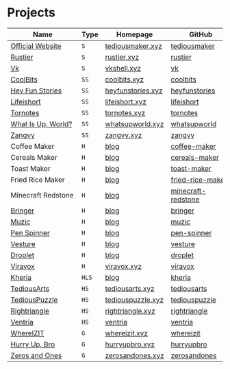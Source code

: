 # Projects

| <div style="width: 150px">Name</div>                            | Type  | Homepage                                                               | <div style="width: 140px">GitHub</div>                                   | <div style="width:120px">Public/Private</div> | <div style="width: 100px">Domain Fee</div> | Money |
| --------------------------------------------------------------- | ----- | ---------------------------------------------------------------------- | ------------------------------------------------------------------------ | --------------------------------------------- | ------------------------------------------ | ----- |
| [Official Website ](<./Softwares/official\ websites.md>)        | `S`   | [tediousmaker.xyz](https://tediousmaker.xyz)                           | [tediousmaker](https://github.com/tediousmaker/tediousmaker.xyz)         | `Public`                                      | $0.00                                      |       |
| [Rustier ](./Softwares/rustier.md)                              | `S`   | [rustier.xyz](https://rustier.xyz)                                     | [rustier](https://github.com/tediousmaker/rusiter)                       | `Public`                                      | $0.00                                      |       |
| [Vk ](./Softwares/vk.md)                                        | `S`   | [vkshell.xyz](https://vkshell.xyz)                                     | [vk](https://github.com/tediousmaker/vk)                                 | `Public`                                      | $0.00                                      |       |
| [CoolBits ](<./Software\ Services/coolbits.md>)                 | `SS`  | [coolbits.xyz](https://coolbits.xyz)                                   | [coolbits](https://github.com/tediousmaker/coolbits)                     | `Later Public`                                | $0.00                                      |       |
| [Hey Fun Stories ](<./Software\ Services/hey-fun-stories.md>)   | `SS`  | [heyfunstories.xyz](https://heyfunstories.xyz)                         | [heyfunstories](https://github.com/tediousmaker/heyfunstories)           | `Later Public`                                | $0.00                                      |       |
| [Lifeishort ](<./Software\ Services/lifeishort.md>)             | `SS`  | [lifeishort.xyz](https://lifeishort.xyz)                               | [lifeishort](https://github.com/tediousmaker/lifeishort)                 | `Private`                                     | $0.00                                      |       |
| [Tornotes ](<./Software\ Services/tornotes.md>)                 | `SS`  | [tornotes.xyz](https://tornotes.xyz)                                   | [tornotes](https://github.com/tediousmaker/tornotes)                     | `Private`                                     | $0.00                                      |       |
| [What Is Up, World? ](<./Software\ Services/whats-up-world.md>) | `SS`  | [whatsupworld.xyz](https://whatsupworld.xyz)                           | [whatsupworld](https://github.com/tediousmaker/whatsupworld)             | `Private`                                     | $0.00                                      |       |
| [Zangvy](<./Software\ Services/zangvy.md>)                      | `SS`  | [zangvy.xyz](https://zangvy.xyz)                                       | [zangvy](https://github.com/tediousmaker/zangvy)                         | `Later Public`                                | $0.00                                      |       |
| Coffee Maker                                                    | `H`   | [blog](https://tediousmaker.xyz/projects/hardwares/coffee-maker)       | [coffee-maker](https://github.com/tediousmaker/coffee-maker)             | `Public`                                      | $0.00                                      |       |
| Cereals Maker                                                   | `H`   | [blog](https://tediousmaker.xyz/projects/hardwares/cereals-maker)      | [cereals-maker](https://github.com/tediousmaker/cereals-maker)           | `Public`                                      | $0.00                                      |       |
| Toast Maker                                                     | `H`   | [blog](https://tediousmaker.xyz/projects/hardwares/toast-maker)        | [toast-maker](https://github.com/tediousmaker/toast-maker)               | `Public`                                      | $0.00                                      |       |
| Fried Rice Maker                                                | `H`   | [blog](https://tediousmaker.xyz/projects/hardwares/fried-rice-maker)   | [fried-rice-maker](https://github.com/tediousmaker/fried-rice-maker)     | `Public`                                      | $0.00                                      |       |
| Minecraft Redstone                                              | `H`   | [blog](https://tediousmaker.xyz/projects/hardwares/minecraft-redstone) | [minecraft-redstone](https://github.com/tediousmaker/minecraft-redstone) | `Public`                                      | $0.00                                      |       |
| [Bringer](./Hardwares/bringer.md)                               | `H`   | [blog](https://tediousmaker.xyz/projects/hardwares/bringer)            | [bringer](https://github.com/tediousmaker/bringer)                       | `Public`                                      | $0.00                                      |       |
| [Muzic](./Hardwares/muzic.md)                                   | `H`   | [blog](https://tediousmaker.xyz/projects/hardwares/muzic)              | [muzic](https://github.com/tediousmaker/muzic)                           | `Public`                                      | $0.00                                      |       |
| [Pen Spinner](./Hardwares/penspinner.md)                        | `H`   | [blog](https://tediousmaker.xyz/projects/hardwares/pen-spinner)        | [pen-spinner](https://github.com/tediousmaker/pen-spinner)               | `Public`                                      | $0.00                                      |       |
| [Vesture](./Hardwares/vesture.md)                               | `H`   | [blog](https://tediousmaker.xyz/projects/hardwares/vesture)            | [vesture](https://github.com/tediousmaker/vesture)                       | `Public`                                      | $0.00                                      |       |
| [Droplet](./Hardwares/droplet.md)                               | `H`   | [blog](https://tediousmaker.xyz/projects/hardwares/droplet)            | [droplet](https://github.com/tediousmaker/droplet)                       | `Public`                                      | $0.00                                      |       |
| [Viravox](./Hardwares/kheria.md)                                | `H`   | [viravox.xyz](https://viravox.xyz)                                     | [viravox](https://github.com/tediousmaker/viravox)                       | `Private`                                     | $0.00                                      |       |
| [Kheria](./Hardwares/kheria.md)                                 | `HLS` | [blog](https://tediousmaker.xyz/projects/hardwares/kheria)             | [kheria](https://github.com/tediousmaker/kheria)                         | `Public`                                      | $0.00                                      |       |
| [TediousArts](<./Hardware\ Services/tediousarts.md>)            | `HS`  | [tediousarts.xyz](https://tediousarts.xyz)                             | [tediousarts](https://github.com/tediousmaker/tediousarts)               | `Private`                                     | $0.00                                      |       |
| [TediousPuzzle](<./Hardware\ Services/tediouspuzzle.md>)        | `HS`  | [tediouspuzzle.xyz](https://tediouspuzzle.xyz)                         | [tediouspuzzle](https://github.com/tediousmaker/tediouspuzzle)           | `Private`                                     | $0.00                                      |       |
| [Rightriangle](<./Hardware\ Services/rightriangle.md>)          | `HS`  | [rightriangle.xyz](https://rightriangle.xyz)                           | [rightriangle](https://github.com/tediousmaker/rightriangle)             | `Private`                                     | $0.00                                      |       |
| [Ventria](<./Hardware\ Services/ventria.md>)                    | `HS`  | [ventria](https://ventria.xyz)                                         | [ventria](https://github.com/tediousmaker/ventria)                       | `Private`                                     | $0.00                                      |       |
| [WhereIZIT](./Games/whereizit.md)                               | `G`   | [whereizit.xyz](https://whereizit.xyz)                                 | [whereizit](https://github.com/tediousmaker/whereizit)                   | `Private`                                     | $0.00                                      |       |
| [Hurry Up, Bro](./Games/hurry-up-bro.md)                        | `G`   | [hurryupbro.xyz](https://hurryupbro.xyz)                               | [hurryupbro](https://github.com/tediousmaker/hurryupbro)                 | `Private`                                     | $0.00                                      |       |
| [Zeros and Ones](./Games/zerosandones.md)                       | `G`   | [zerosandones.xyz](https://zerosandones.xyz)                           | [zerosandones](https://github.com/tediousmaker/zerosandones)             | `Private`                                     | $0.00                                      |       |

